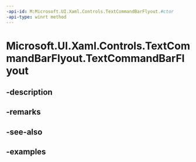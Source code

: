 ```yaml
---
-api-id: M:Microsoft.UI.Xaml.Controls.TextCommandBarFlyout.#ctor
-api-type: winrt method
---
```


<!-- Method syntax.
public TextCommandBarFlyout.TextCommandBarFlyout()
-->

# Microsoft.UI.Xaml.Controls.TextCommandBarFlyout.TextCommandBarFlyout

## -description

## -remarks

## -see-also

## -examples

